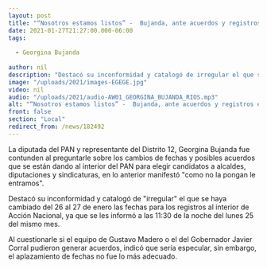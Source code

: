 ```yaml
---
layout: post
title: "“Nosotros estamos listos” -  Bujanda, ante acuerdos y registros en el PAN"
date: 2021-01-27T21:27:00.000-06:00
tags:
  
  - Georgina Bujanda
  
author: nil
description: "Destacó su inconformidad y catalogó de irregular el que se haya cambiado del 26 al 27 de enero "
image: "/uploads/2021/images-EGEGE.jpg"
video: nil
audio: "/uploads/2021/audio-AW01_GEORGINA_BUJANDA_RIOS.mp3"
alt: "“Nosotros estamos listos” -  Bujanda, ante acuerdos y registros en el PAN"
front: false
section: "Local"
redirect_from: /news/182492
---
```


La diputada del PAN y representante del Distrito 12, Georgina Bujanda fue contunden al preguntarle sobre los cambios de fechas y posibles acuerdos que se están dando al interior del PAN para elegir candidatos a alcaldes, diputaciones y sindicaturas, en lo anterior manifestó "como no la pongan le entramos".

Destacó su inconformidad y catalogó de "irregular" el que se haya cambiado del 26 al 27 de enero las fechas para los registros al interior de Acción Nacional, ya que se les informó a las 11:30 de la noche del lunes 25 del mismo mes.

Al cuestionarle si el equipo de Gustavo Madero o el del Gobernador Javier Corral pudieron generar acuerdos, indicó que sería especular, sin embargo, el aplazamiento de fechas no fue lo más adecuado.
